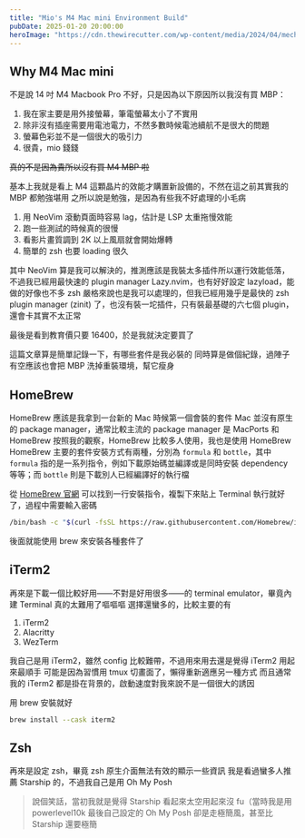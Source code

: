 ```yaml
---
title: "Mio's M4 Mac mini Environment Build"
pubDate: 2025-01-20 20:00:00
heroImage: "https://cdn.thewirecutter.com/wp-content/media/2024/04/mechanicalkeyboards-2048px-1353-2x1-1.jpg?width=2048&quality=75&crop=2:1&auto=webp"
---
```


## Why M4 Mac mini

不是說 14 吋 M4 Macbook Pro 不好，只是因為以下原因所以我沒有買 MBP：

1. 我在家主要是用外接螢幕，筆電螢幕太小了不實用
2. 除非沒有插座需要用電池電力，不然多數時候電池續航不是很大的問題
3. 螢幕色彩並不是一個很大的吸引力
4. 很貴，mio 錢錢

~~真的不是因為貴所以沒有買 M4 MBP 啦~~

基本上我就是看上 M4 這顆晶片的效能才購置新設備的，不然在這之前其實我的 MBP 都勉強堪用
之所以說是勉強，是因為有些我不好處理的小毛病

1. 用 NeoVim 滾動頁面時容易 lag，估計是 LSP 太重拖慢效能
2. 跑一些測試的時候真的很慢
3. 看影片畫質調到 2K 以上風扇就會開始爆轉
4. 簡單的 zsh 也要 loading 很久

其中 NeoVim 算是我可以解決的，推測應該是我裝太多插件所以運行效能低落，不過我已經用最快速的 plugin manager Lazy.nvim，也有好好設定 lazyload，能做的好像也不多
zsh 嚴格來說也是我可以處理的，但我已經用幾乎是最快的 zsh plugin manager (zinit) 了，也沒有裝一坨插件，只有裝最基礎的六七個 plugin，還會卡其實不太正常

最後是看到教育價只要 16400，於是我就決定要買了

這篇文章算是簡單記錄一下，有哪些套件是我必裝的
同時算是做個紀錄，過陣子有空應該也會把 MBP 洗掉重裝環境，幫它瘦身

## HomeBrew

HomeBrew 應該是我拿到一台新的 Mac 時候第一個會裝的套件
Mac 並沒有原生的 package manager，通常比較主流的 package manager 是 MacPorts 和 HomeBrew
按照我的觀察，HomeBrew 比較多人使用，我也是使用 HomeBrew
HomeBrew 主要的套件安裝方式有兩種，分別為 `formula` 和 `bottle`，其中 `formula` 指的是一系列指令，例如下載原始碼並編譯或是同時安裝 dependency 等等；而 `bottle` 則是下載別人已經編譯好的執行檔

從 [HomeBrew 官網](https://brew.sh/) 可以找到一行安裝指令，複製下來貼上 Terminal 執行就好了，過程中需要輸入密碼

```sh
/bin/bash -c "$(curl -fsSL https://raw.githubusercontent.com/Homebrew/install/HEAD/install.sh)"
```

後面就能使用 brew 來安裝各種套件了

## iTerm2

再來是下載一個比較好用——不對是好用很多——的 terminal emulator，畢竟內建 Terminal 真的太難用了嘔嘔嘔
選擇還蠻多的，比較主要的有
1. iTerm2
2. Alacritty
3. WezTerm

我自己是用 iTerm2，雖然 config 比較難帶，不過用來用去還是覺得 iTerm2 用起來最順手
可能是因為習慣用 tmux 切畫面了，懶得重新適應另一種方式
而且通常我的 iTerm2 都是掛在背景的，啟動速度對我來說不是一個很大的誘因

用 brew 安裝就好
```sh
brew install --cask iterm2
```

## Zsh

再來是設定 zsh，畢竟 zsh 原生介面無法有效的顯示一些資訊
我是看過蠻多人推薦 Starship 的，不過我自己是用 Oh My Posh

> 說個笑話，當初我就是覺得 Starship 看起來太空用起來沒 fu（當時我是用 powerlevel10k
> 最後自己設定的 Oh My Posh 卻是走極簡風，甚至比 Starship 還要極簡